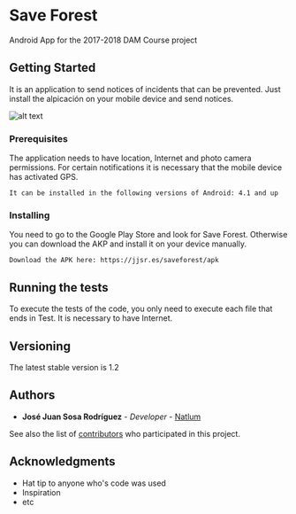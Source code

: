 # Save Forest

Android App for the 2017-2018 DAM Course project

## Getting Started

It is an application to send notices of incidents that can be prevented. 
Just install the alpicación on your mobile device and send notices.

![alt text](https://giphy.com/media/QkqRmtkDhXCeI/giphy.gif)

### Prerequisites

The application needs to have location, Internet and photo camera permissions.
For certain notifications it is necessary that the mobile device has activated GPS.

```
It can be installed in the following versions of Android: 4.1 and up
```

### Installing

You need to go to the Google Play Store and look for Save Forest. 
Otherwise you can download the AKP and install it on your device manually.

```
Download the APK here: https://jjsr.es/saveforest/apk
```

## Running the tests

To execute the tests of the code, you only need to execute each file that ends in Test. 
It is necessary to have Internet.

## Versioning

The latest stable version is 1.2

## Authors

* **José Juan Sosa Rodríguez** - *Developer* - [Natlum](https://github.com/Natlum)

See also the list of [contributors](https://github.com/Natlum/SaveForest/graphs/contributors) who participated in this project.

## Acknowledgments

* Hat tip to anyone who's code was used
* Inspiration
* etc